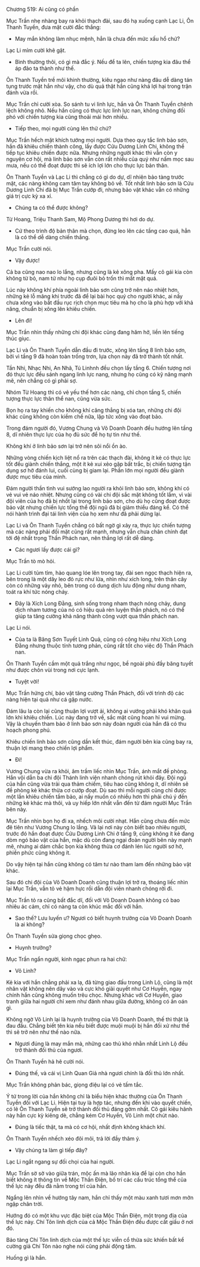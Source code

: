 




Chương 519: Ai cũng có phần


Mục Trần nhẹ nhàng bay ra khỏi thạch đài, sau đó hạ xuống cạnh Lạc Li, Ôn Thanh Tuyền, đưa mặt cười đắc thắng:

- May mắn không làm nhục mệnh, hẳn là chưa đến mức xấu hổ chứ?

Lạc Li mỉm cười khẽ gật.

- Bình thường thôi, có gì mà đắc ý. Nếu để ta lên, chiến tượng kia đâu thể áp đảo ta thành như thế.

Ôn Thanh Tuyền trề môi khinh thường, kiêu ngạo như nàng đâu dễ dàng tán tụng trước mặt hắn như vậy, cho dù quả thật hắn cũng khá lợi hại trong trận đánh vừa rồi.

Mục Trần chỉ cười xòa. So sánh tu vi linh lực, hắn và Ôn Thanh Tuyền chênh lệch không nhỏ. Nếu hắn cũng có thực lực linh lực nan, không chừng đối phó với chiến tượng kia cũng thoải mái hơn nhiều.

- Tiếp theo, mọi người cùng lên thử chứ?

Mục Trần hếch mặt khích tướng mọi người. Dựa theo quy tắc linh bảo sơn, hắn đã khiêu chiến thành công, lấy được Cửu Dương Linh Chi, không thể tiếp tục khiêu chiến được nữa. Nhưng những người khác thì vẫn còn y nguyên cơ hội, mà linh bảo sơn vẫn còn rất nhiều của quý như nấm mọc sau mưa, nếu có thể đoạt được thì sẽ ích lợi lớn cho thực lực bản thân.

Ôn Thanh Tuyền và Lạc Li thì chẳng có gì do dự, dĩ nhiên bảo tàng trước mặt, các nàng không cam tâm tay không bỏ về. Tốt nhất linh bảo sơn là Cửu Dương Linh Chi đã bị Mục Trần cướp đi, nhưng bảo vật khác vẫn có những giá trị cực kỳ xa xỉ.

- Chúng ta có thể được không?

Từ Hoang, Triệu Thanh Sam, Mộ Phong Dương thì hơi do dự.

- Cứ theo trình độ bản thân mà chọn, đừng leo lên các tầng cao quá, hẳn là có thể dễ dàng chiến thắng.

Mục Trần cười nói.

- Vậy được!

Cả ba cũng nao nao lo lắng, nhưng cũng là kẻ xông pha. Mấy cô gái kia còn không từ bỏ, nam tử như họ cụp đuôi bỏ trốn thì mất mặt quá.

Lúc này không khí phía ngoài linh bảo sơn cũng trở nên náo nhiệt hơn, những kẻ lỗ mãng khi trước đã để lại bài học quý cho người khác, ai nấy chưa xông vào bắt đầu rục rịch chọn mục tiêu mà họ cho là phù hợp với khả năng, chuẩn bị xông lên khiêu chiến.

- Lên đi!

Mục Trần nhìn thấy những chi đội khác cũng đang hăm hở, liền lên tiếng thúc giục.

Lạc Li và Ôn Thanh Tuyền dẫn đầu đi trước, xông lên tầng 8 linh bảo sơn, bởi vì tầng 9 đã hoàn toàn trống trơn, lựa chọn này đã trở thành tốt nhất.

Tần Nhi, Nhạc Nhi, An Nhã, Tú Linhnh đều chọn lấy tầng 6. Chiến tượng nơi đó thực lực đều sánh ngang linh lực nang, nhưng họ cũng có kỹ năng mạnh mẽ, nên chẳng có gì phải sợ.

Nhóm Từ Hoang thì có vẻ yếu thế hơn các nàng, chỉ chọn tầng 5, chiến tượng thực lực thân thể nan, cũng vừa sức.

Bọn họ ra tay khiến cho không khí căng thẳng bị xóa tan, những chi đội khác cũng không còn kiềm chế nữa, lập tức xông vào đoạt bảo.

Trong đám người đó, Vương Chung và Võ Doanh Doanh đều hướng lên tầng 8, dĩ nhiên thực lực của họ đủ sức để họ tự tin như thế.

Không khí ở linh bảo sơn lại trở nên sôi nổi ồn ào.

Những vòng chiến kịch liệt nổ ra trên các thạch đài, không ít kẻ có thực lực tốt đều giành chiến thắng, một ít kẻ xui xẻo gặp bất trắc, bị chiến tượng tận dụng sơ hở đánh lui, cuối cùng bị giam lại. Phần lớn mọi người đều giành được mục tiêu của mình.

Đám người thần tình vui sướng lao người ra khỏi linh bảo sơn, không khí có vẻ vui vẻ náo nhiệt. Nhưng cũng có vài chi đội sắc mặt không tốt lắm, vì vài đội viên của họ đã bị nhốt lại trong linh bảo sơn, cho dù họ cũng đoạt được bảo vật nhưng chiến lực tổng thể đội ngũ đã bị giảm thiểu đáng kể. Có thể nói hành trình đại tái linh viện của họ xem như đã phải dừng lại.

Lạc Li và Ôn Thanh Tuyền chẳng có bất ngờ gì xảy ra, thực lực chiến tượng mà các nàng phải đối mặt cũng rất mạnh, nhưng vẫn chưa chân chính đạt tới đệ nhất trọng Thần Phách nan, nên thắng lợi rất dễ dàng.

- Các ngươi lấy được cái gì?

Mục Trần tò mò hỏi.

Lạc Li cười tủm tỉm, hào quang lóe lên trong tay, đài sen ngọc thạch hiện ra, bên trong là một dây leo đỏ rực như lửa, nhìn như xích long, trên thân cây còn có những vảy nhỏ, bên trong có dung dịch lưu động như dung nham, toát ra khí tức nóng cháy.

- Đây là Xích Long Đằng, sinh sống trong nham thạch nóng chảy, dung dịch nham tương của nó có hiệu quả rèn luyện thần phách, nó có thể giúp ta tăng cường khả năng thành công vượt qua thần phách nan.

Lạc Li nói.

- Của ta là Băng Sơn Tuyết Linh Quả, cũng có công hiệu như Xích Long Đằng nhưng thuộc tính tương phản, cũng rất tốt cho việc độ Thần Phách nan.

Ôn Thanh Tuyền cầm một quả trắng như ngọc, bề ngoài phủ đầy băng tuyết như được chôn vùi trong nơi cực lạnh.

- Tuyệt vời!

Mục Trần hứng chí, bảo vật tăng cường Thần Phách, đối với trình độ các nàng hiện tại quả như cá gặp nước.

Đám lâu la còn lại cũng thuận lợi vượt ải, không ai vướng phải khó khăn quá lớn khi khiêu chiến. Lúc này đang trở về, sắc mặt cũng hoan hỉ vui mừng. Vậy là chuyến tham bảo ở linh bảo sơn này đoàn người của hắn đã có thu hoạch phong phú.

Khiêu chiến linh bảo sơn cũng dần kết thúc, đám người bên kia cũng bay ra, thuận lợi mang theo chiến lợi phẩm.

- Đi!

Vương Chung vừa ra khỏi, âm trầm liếc nhìn Mục Trần, ánh mắt đề phòng. Hắn vội dẫn ba chi đội Thánh linh viện nhanh chóng rút khỏi đây. Đội ngũ của hắn cũng vừa trải qua thảm chiếm, tiêu hao cũng không ít, dĩ nhiên sẽ đề phòng kẻ khác thừa cơ cướp đoạt. Dù sao thì mỗi người cũng chỉ được một lần khiêu chiến tầm bảo, ai nấy muốn có nhiều hơn thì phải chú ý đến những kẻ khác mà thôi, và uy hiếp lớn nhất vẫn đến từ đám người Mục Trần bên này.

Mục Trần nhìn bọn họ đi xa, nhếch môi cười nhạt. Hắn cũng chưa đến mức đê tiên như Vương Chung lo lắng. Vả lại nơi này còn biết bao nhiêu người, trước đó hắn đoạt được Cửu Dương Linh Chi ở tầng 9, cũng không ít kẻ đang dòm ngó bảo vật của hắn, mặc dù còn đang ngại đoàn người bên này mạnh mẽ, nhưng ai dám chắc bọn kia không thừa cơ đánh lén lúc người sơ hở, phiền phức cũng không ít.

Do vậy hiện tại hắn cũng không có tâm tư nào tham lam đến những bảo vật khác.

Sau đó chi đội của Võ Doanh Doanh cũng thuận lợi trở ra, thoáng liếc nhìn lại Mục Trần, vẫn tỏ vẻ hậm hực rồi dẫn đội viên nhanh chóng rời đi.

Mục Trần tỏ ra cũng bất đắc dĩ, đối với Võ Doanh Doanh không có bao nhiêu ác cảm, chỉ có nàng ta còn khúc mắc đối với hắn.

- Sao thế? Lưu luyến ư? Ngươi có biết huynh trưởng của Võ Doanh Doanh là ai không?

Ôn Thanh Tuyền sửa giọng chọc ghẹo.

- Huynh trưởng?

Mục Trần ngẩn người, kinh ngạc phun ra hai chữ:

- Võ Linh?

Kẻ kia với hắn chẳng phải xa lạ, đã từng giao đấu trong Linh Lộ, cũng là một nhân vật không nên dây vào và cực khó giải quyết như Cơ Huyền, ngay chính hắn cũng không muốn trêu chọc. Nhưng khác với Cơ Huyền, giao tranh giữa hai người chỉ xem như đánh nhau giữa đường, không có ân oán gì.

Không ngờ Võ Linh lại là huynh trưởng của Võ Doanh Doanh, thế thì thật là đau đầu. Chẳng biết tên kia nếu biết được muội muội bị hắn đối xử như thế thì sẽ trở nên như thế nào nữa.

- Ngươi đúng là may mắn mà, những cao thủ khó nhằn nhất Linh Lộ đều trở thành đối thủ của ngươi.

Ôn Thanh Tuyền hả hê cười nói.

- Đúng thế, và cái vị Linh Quan Giả nhà ngươi chính là đối thủ lớn nhất.

Mục Trần không phản bác, giọng điệu lại có vẻ tấm tắc.

Ý tứ trong lời của hắn không chỉ là biểu hiện khác thường của Ôn Thanh Tuyền đối với Lạc Li. Hiện tại tuy là hợp tác, nhưng đến khi vào quyết chiến, có lẽ Ôn Thanh Tuyền sẽ trở thành đối thủ đáng gờm nhất. Cô gái kiêu hãnh này hắn cực kỳ kiêng dè, chẳng kém Cơ Huyền, Võ Linh một chút nào.

- Đúng là tiếc thật, ta mà có cơ hội, nhất định không khách khí.

Ôn Thanh Tuyền nhếch xéo đôi môi, trả lời đầy thâm ý.

- Vậy chúng ta làm gì tiếp đây?

Lạc Li ngắt ngang sự đối chọi của hai người.

Mục Trần sờ sờ vào giữa trán, mộc ấn mà lão nhân kia để lại còn cho hắn biết không ít thông tin về Mộc Thần Điện, bố trí các cấu trúc tổng thể của thế lực này đều đã nằm trong trí của hắn.

Ngẩng lên nhìn về hướng tây nam, hắn chỉ thấy một màu xanh tươi mơn mởn ngập chân trời.

Hướng đó có một khu vực đặc biệt của Mộc Thần Điện, một trọng địa của thế lực này. Chí Tôn linh dịch của cả Mộc Thần Điện đều được cất giấu ở nơi đó.

Bảo tàng Chí Tôn linh dịch của một thế lực viễn cổ thừa sức khiến bất kể cường giả Chí Tôn nào nghe nói cũng phải động tâm.

Huống gì là hắn.




